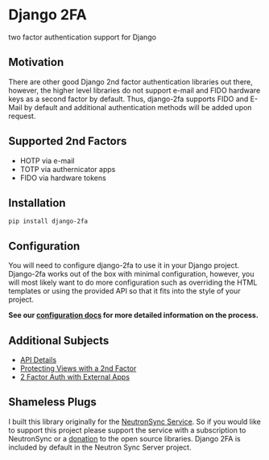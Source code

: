 # Django 2FA

two factor authentication support for Django

## Motivation

There are other good Django 2nd factor authentication libraries out there, however, the higher level libraries do not support e-mail and FIDO hardware keys as a second factor by default. Thus, django-2fa supports FIDO and E-Mail by default and additional authentication methods will be added upon request.

## Supported 2nd Factors

- HOTP via e-mail
- TOTP via authernicator apps
- FIDO via hardware tokens

## Installation

`pip install django-2fa`

## Configuration

You will need to configure django-2fa to use it in your Django project. Django-2fa works out of the box with minimal configuration, however, you will most likely want to do more configuration such as overriding the HTML templates or using the provided API so that it fits into the style of your project.

**See our [configuration docs](https://github.com/neutron-sync/django-2fa/blob/main/docs/config.md) for more detailed information on the process.**

## Additional Subjects

- [API Details](https://github.com/neutron-sync/django-2fa/blob/main/docs/api.md)
- [Protecting Views with a 2nd Factor](https://github.com/neutron-sync/django-2fa/blob/main/docs/protecting-views.md)
- [2 Factor Auth with External Apps](https://github.com/neutron-sync/django-2fa/blob/main/docs/external-apps.md)

## Shameless Plugs

I built this library originally for the [NeutronSync Service](https://www.neutronsync.com/). So if you would like to support this project please support the service with a subscription to NeutronSync or a [donation](https://github.com/sponsors/neutron-sync) to the open source libraries. Django 2FA is included by default in the Neutron Sync Server project.
